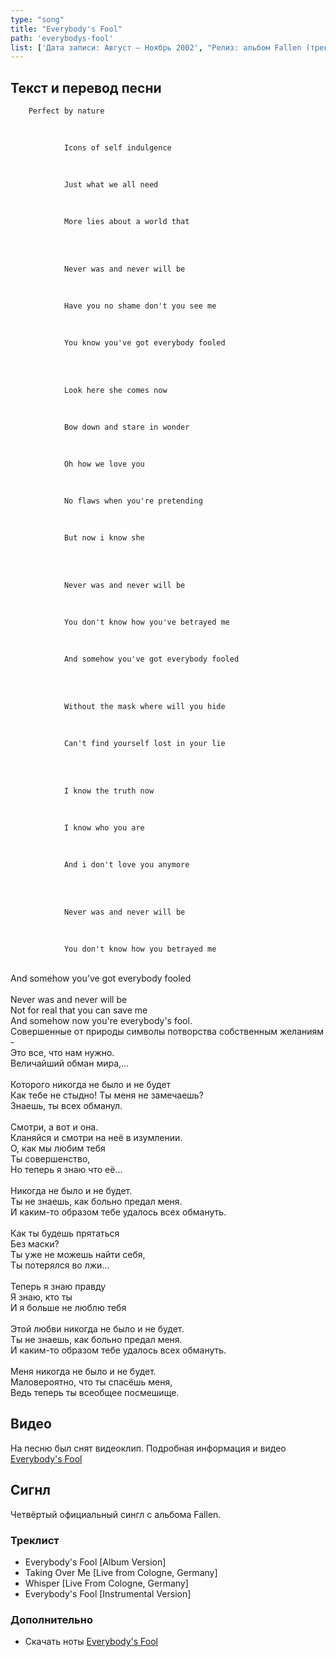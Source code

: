 ```yaml
---
type: "song"
title: "Everybody's Fool"
path: 'everybodys-fool'
list: ['Дата записи: Август – Ноябрь 2002', "Релиз: альбом Fallen (трек #3), Mystary EP (трек #4), Сингл «Everybody's Fool»", 'Продолжительность: 3:16']
---
```




## <i class="fas fa-dove"></i> Текст и перевод песни

<div class="song-wrap">

<div class="song-lyric">
        
   		Perfect by nature
  <br/>
  
				Icons of self indulgence
  <br/>
  
				Just what we all need
  <br/>
  
				More lies about a world that
  <br/>
<br/>
  
				Never was and never will be
  <br/>
  
				Have you no shame don't you see me
  <br/>
  
				You know you've got everybody fooled
  <br/>
<br/>
  
				Look here she comes now
  <br/>
  
				Bow down and stare in wonder
  <br/>
  
				Oh how we love you
  <br/>
  
				No flaws when you're pretending
  <br/>
  
				But now i know she
  <br/>
<br/>
  
				Never was and never will be
  <br/>
  
				You don't know how you've betrayed me
  <br/>
  
				And somehow you've got everybody fooled
  <br/>
<br/>
  
				Without the mask where will you hide
  <br/>
  
				Can't find yourself lost in your lie
  <br/>
<br/>
  
				I know the truth now
  <br/>
  
				I know who you are
  <br/>
  
				And i don't love you anymore
  <br/>
<br/>
  
				Never was and never will be
  <br/>
  
				You don't know how you betrayed me
  <br/>
				And somehow you've got everybody fooled
  <br/><br/>
  Never was and never will be<br/>
  Not for real that you can save me<br/>
  And somehow now you're everybody's fool.<br/>

        
        
  </div>

<div class="song-lyric">
      	Совершенные от природы символы потворства собственным желаниям -
<br>
 Это все, что нам нужно.
<br>
 Величайший обман мира,...
<br>
<br>
 Которого никогда не было и не будет
<br>
 Как тебе не стыдно! Ты меня не замечаешь?
<br>
 Знаешь, ты всех обманул.
<br>
<br>
 Смотри, а вот и она.
<br>
 Кланяйся и смотри на неё в изумлении.
<br>
 О, как мы любим тебя
<br>
 Ты совершенство,
<br>
 Но теперь я знаю что её...
<br>
<br>
 Никогда не было и не будет.
<br>
 Ты не знаешь, как больно предал меня.
<br>
 И каким-то образом тебе удалось всех обмануть.
<br>
<br>
 Как ты будешь прятаться
<br>
 Без маски?
<br>
 Ты уже не можешь найти себя,
<br>
 Ты потерялся во лжи...
<br>
<br>
 Теперь я знаю правду
<br>
 Я знаю, кто ты
<br>
 И я больше не люблю тебя
<br>
<br>
 Этой любви никогда не было и не будет.
<br>
 Ты не знаешь, как больно предал меня.
<br/>
 И каким-то образом тебе удалось всех обмануть.
<br/>
<br/>
 Меня никогда не было и не будет.
<br/>
 Маловероятно, что ты спасёшь меня,
<br/>
 Ведь теперь ты всеобщее посмешище.
                
  </div>

</div>


## <i class="fas fa-film"></i> Видео

На песню был снят видеоклип. Подробная информация и видео [Everybody's Fool](/clips/index)

## <i class="fas fa-compact-disc"></i> Сигнл

Четвёртый официальный сингл с альбома Fallen.

### Треклист

- Everybody's Fool [Album Version]
- Taking Over Me [Live from Cologne, Germany]
- Whisper [Live From Cologne, Germany]
- Everybody's Fool [Instrumental Version]


### Дополнительно

- Скачать ноты [Everybody's Fool](/pianosheets)


